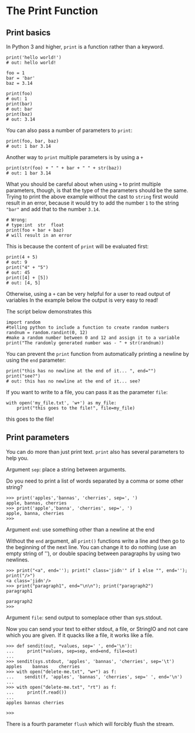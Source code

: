 # The Print Function




## Print basics


In Python 3 and higher, `print` is a function rather than a keyword.

```
print('hello world!')
# out: hello world!

foo = 1
bar = 'bar'
baz = 3.14

print(foo)    
# out: 1
print(bar)    
# out: bar
print(baz)
# out: 3.14

```

You can also pass a number of parameters to `print`:

```
print(foo, bar, baz)
# out: 1 bar 3.14

```

Another way to `print` multiple parameters is by using a `+`

```
print(str(foo) + " " + bar + " " + str(baz))
# out: 1 bar 3.14

```

What you should be careful about when using `+` to print multiple parameters, though, is that the type of the parameters should be the same. Trying to print the above example without the cast to `string` first would result in an error, because it would try to add the number `1` to the string `"bar"` and add that to the number `3.14`.

```
# Wrong:
# type:int  str  float
print(foo + bar + baz)
# will result in an error

```

This is because the content of `print` will be evaluated first:

```
print(4 + 5)
# out: 9
print("4" + "5")
# out: 45
print([4] + [5])
# out: [4, 5]

```

Otherwise, using a `+` can be very helpful for a user to read output of variables
In the example below the output is very easy to read!

The script below demonstrates this

```
import random 
#telling python to include a function to create random numbers
randnum = random.randint(0, 12) 
#make a random number between 0 and 12 and assign it to a variable
print("The randomly generated number was - " + str(randnum))

```

You can prevent the `print` function from automatically printing a newline by using the `end` parameter:

```
print("this has no newline at the end of it... ", end="")
print("see?")
# out: this has no newline at the end of it... see?

```

If you want to write to a file, you can pass it as the parameter `file`:

```
with open('my_file.txt', 'w+') as my_file:
    print("this goes to the file!", file=my_file)

```

> 
this goes to the file!




## Print parameters


You can do more than just print text. `print` also has several parameters to help you.

Argument `sep`: place a string between arguments.

Do you need to print a list of words separated by a comma or some other string?

```
>>> print('apples','bannas', 'cherries', sep=', ')
apple, bannas, cherries
>>> print('apple','banna', 'cherries', sep=', ')
apple, banna, cherries
>>>

```

Argument `end`: use something other than a newline at the end

Without the `end` argument, all `print()` functions write a line and then go to the beginning of the next line.  You can change it to do nothing (use an empty string of ''), or double spacing between paragraphs by using two newlines.

```
>>> print("<a", end=''); print(" class='jidn'" if 1 else "", end=''); print("/>")
<a class='jidn'/>
>>> print("paragraph1", end="\n\n"); print("paragraph2")
paragraph1

paragraph2
>>>

```

Argument `file`: send output to someplace other than sys.stdout.

Now you can send your text to either stdout, a file, or StringIO and not care which you are given.  If it quacks like a file, it works like a file.

```
>>> def sendit(out, *values, sep=' ', end='\n'):
...     print(*values, sep=sep, end=end, file=out)
... 
>>> sendit(sys.stdout, 'apples', 'bannas', 'cherries', sep='\t')
apples    bannas    cherries
>>> with open("delete-me.txt", "w+") as f:
...    sendit(f, 'apples', 'bannas', 'cherries', sep=' ', end='\n')
... 
>>> with open("delete-me.txt", "rt") as f:
...     print(f.read())
... 
apples bannas cherries

>>>

```

There is a fourth parameter `flush` which will forcibly flush the stream.

